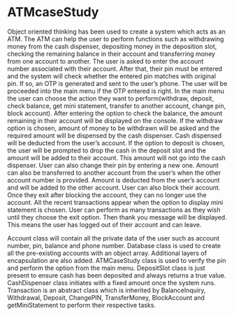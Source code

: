 # ATMcaseStudy
Object oriented thinking has been used to create a system which acts as an ATM. The ATM can help the user to perform functions such as withdrawing money from the cash dispenser, depositing money in the deposition slot, checking the remaining balance in their account and transferring money from one account to another.
		The user is asked to enter the account number associated with their account. After that, their pin must be entered and the system will check whether the entered pin matches with original pin. If so, an OTP is generated and sent to the user’s phone. The user will be proceeded into the main menu if the OTP entered is right.
		In the main menu the user can choose the action they want to perform(withdraw, deposit, check balance, get mini statement, transfer to another account, change pin, block account). After entering the option to check the balance, the amount remaining in their account will be displayed on the console. If the withdraw option is chosen, amount of money to be withdrawn will be asked and the required amount will be dispensed by the cash dispenser. Cash dispensed will be deducted from the user’s account. If the option to deposit is chosen, the user will be prompted to drop the cash in the deposit slot and the amount will be added to their account. This amount will not go into the cash dispenser. User can also change their pin by entering a new one. Amount can also be transferred to another account from the user’s when the other account number is provided. Amount is deducted from the user’s account and will be added to the other account. User can also block their account. Once they exit after blocking the account, they can no longer use the account. All the recent transactions appear when the option to display mini statement is chosen.
		User can perform as many transactions as they wish until they choose the exit option. Then thank you message will be displayed. This means the user has logged out of their account and can leave.


Account class will contain all the private data of the user such as account number, pin, balance and phone number. Database class is used to create all the pre-existing accounts with an object array. Additional layers of encapsulation are also added. ATMCaseStudy class is used to verify the pin and perform the option from the main menu. DepositSlot class is just present to ensure cash has been deposited and always returns a true value. CashDispenser class initiates with a fixed amount once the system runs. Transaction is an abstract class which is inherited by BalanceInquiry, Withdrawal, Deposit, ChangePIN, TransferMoney, BlockAccount and getMiniStatement to perform their respective tasks.

